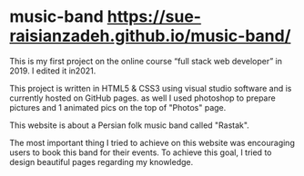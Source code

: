 # music-band https://sue-raisianzadeh.github.io/music-band/


This is my first project on the online course “full stack web developer” in 2019. I edited it in2021. 

This project is written in HTML5 & CSS3 using visual studio software and is currently hosted on GitHub pages.
as well I used photoshop to prepare pictures and 1 animated pics on the top of "Photos" page.

 This website is about a Persian folk music band called "Rastak".

The most important thing I tried to achieve on this website was encouraging users to book this band for their events.
To achieve this goal, I tried to design beautiful pages regarding my knowledge.
